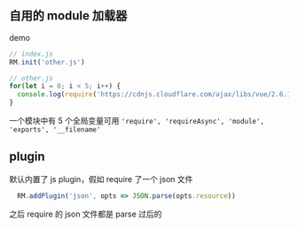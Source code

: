 ## 自用的 module 加载器

demo
```js
// index.js
RM.init('other.js')

// other.js
for(let i = 0; i < 5; i++) {
  console.log(require('https://cdnjs.cloudflare.com/ajax/libs/vue/2.6.10/vue.common.dev.js'));
}
```

一个模块中有 5 个全局变量可用
`'require', 'requireAsync', 'module', 'exports', '__filename'`

## plugin
默认内置了 js plugin，假如 require 了一个 json 文件
```js
  RM.addPlugin('json', opts => JSON.parse(opts.resource))
```
之后 require 的 json 文件都是 parse 过后的